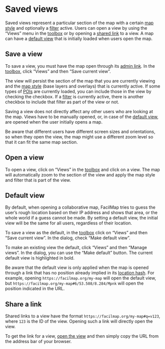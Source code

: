 # Saved views

Saved views represent a particular section of the map with a certain [map style](../layers/) and optionally a [filter](../filter/) active. Users can open a view by using the “Views” menu in the [toolbox](../ui/#toolbox) or by opening a [shared link](#share-a-link) to a view. A map can have a [default view](#default-view) that is initially loaded when users open the map.

## Save a view

To save a view, you must have the map open through its [admin link](../collaborative/#urls). In the [toolbox](../ui/#toolbox), click “Views” and then “Save current view”.

The view will persist the section of the map that you are currently viewing and the [map style](../layers/) (base layers and overlays) that is currently active. If some types of [POIs](../pois/) are currently loaded, you can include those in the view by checking the checkbox. If a [filter](../filter/) is currently active, there is another checkbox to include that filter as part of the view or not.

Saving a view does not directly affect any other users who are looking at the map. Views have to be manually opened, or, in case of the [default view](#default-view), are opened when the user initially opens a map.

Be aware that different users have different screen sizes and orientations, so when they open the view, the map might use a different zoom level so that it can fit the same map section.

## Open a view

To open a view, click on “Views” in the [toolbox](../ui/#toolbox) and click on a view. The map will automatically zoom to the section of the view and apply the map style and filter that is part of the view.

## Default view

By default, when opening a collaborative map, FacilMap tries to guess the user’s rough location based on their IP address and shows that area, or the whole world if a guess cannot be made. By setting a default view, the initial view will be the same for all users, regardless of their location.

To save a view as the default, in the [toolbox](../ui/#toolbox) click on “Views” and then “Save current view”. In the dialog, check “Make default view”.

To make an existing view the default, click “Views” and then “Manage views”. In the dialog, you can use the “Make default” button. The current default view is highlighted in bold.

Be aware that the default view is only applied when the map is opened through a link that has no position already implied in its [location hash](../hash/). For example, opening `https://facilmap.org/my-map` will open the default view, but `https://facilmap.org/my-map#6/53.508/8.284/Mpnk` will open the position indicated in the URL.

## Share a link

Shared links to a view have the format `https://facilmap.org/my-map#q=v123`, where `123` is the ID of the view. Opening such a link will directly open the view.

To get the link for a view, [open the view](#open-a-view) and then simply copy the URL from the address bar of your browser.